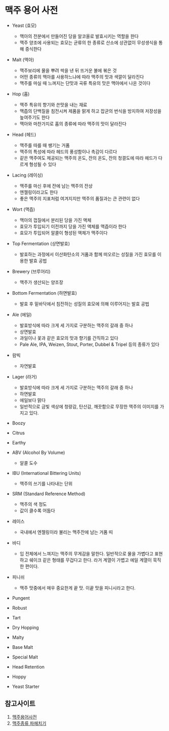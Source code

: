 # 맥주 용어 사전

- Yeast (효모)
  - 맥아의 전분에서 만들어진 당을 알코올로 발효시키는 역할을 한다
  - 맥주 양조에 사용되는 효모는 균류의 한 종류로 산소에 상관없이 무성생식을 통해 증식한다
- Malt (맥아)
  - 맥주보리에 물을 뿌려 싹을 낸 뒤 뜨거운 불에 볶은 것
  - 어떤 종류의 맥아를 사용하느냐에 따라 맥주의 맛과 색깔이 달라진다
  - 맥주를 마실 때 느껴지는 단맛과 곡류 특유의 맛은 맥아에서 나온 것이다
- Hop (홉)
  - 맥주 특유의 향기와 쓴맛을 내는 재료
  - 맥즙의 단백질을 침전시켜 제품을 맑게 하고 잡균의 번식을 방지하여 저장성을 높여주기도 한다
  - 맥아와 마찬가지로 홉의 종류에 따라 맥주의 맛이 달라진다
- Head (헤드)
  - 맥주를 따를 때 쌩기는 거품
  - 맥주의 특성에 따라 헤드의 풍성함이나 촉감이 다르다
  - 같은 맥주여도 제공되는 맥주의 온도, 잔의 온도, 잔의 청결도에 따라 헤드가 다르게 형성될 수 있다
- Lacing (레이싱)
  - 맥주를 마신 후에 잔에 남는 맥주의 잔상
  - 엔젤링이라고도 한다
  - 좋은 맥주의 지표처럼 여겨지지만 맥주의 품질과는 큰 관련이 없다
- Wort (맥즙)
  - 맥아의 껍질에서 분리된 당을 가진 액체
  - 효모가 투입되기 이전까지 당을 가진 액체를 맥즙이라 한다
  - 효모가 투입되어 알콜이 형성된 액체가 맥주이다
- Top Fermentation (상면발효)
  - 발효하는 과정에서 이산화탄소의 거품과 함께 떠오르는 성질을 가진 효모를 이용한 발효 공법
- Brewery (브루어리)
  - 맥주가 생산되는 양조장
- Bottom Fermentation (하면발효)
  - 발효 후 밑바닥에서 침전하는 성질의 효모에 의해 이루어지는 발효 공법

- Ale (에일)
  - 발효방식에 따라 크게 세 가지로 구분하는 맥주의 갈래 중 하나
  - 상면발효
  - 과일이나 꽃과 같은 효모의 맛과 향기를 간직하고 있다
  - Pale Ale, IPA, Weizen, Stout, Porter, Dubbel & Tripel 등의 종류가 있다
- 람빅
  - 자연발효
- Lager (라거)
  - 발효방식에 따라 크게 세 가지로 구분하는 맥주의 갈래 중 하나
  - 하면발효
  - 에일보다 맑다
  - 일반적으로 금빛 색상에 청량감, 탄산감, 깨끗함으로 무장한 맥주의 이미지를 가지고 있다.
- Boozy
- Citrus
- Earthy
- ABV (Alcohol By Volume)
  - 알콜 도수
- IBU (International Bittering Units)
  - 맥주의 쓰기를 나타내는 단위
- SRM (Standard Reference Method)
  - 맥주의 색 정도
  - 값이 클수록 어둡다
- 레이스
  - 국내에서 엔젤링이라 불리는 맥주잔에 남는 거품 띠
- 바디
  - 입 전체에서 느껴지는 맥주의 무게감을 말한다. 일반적으로 물을 가볍다고 표현하고 쉐이크 같은 형태를 무겁다고 한다. 라거 계열이 가볍고 에일 계열이 묵직한 편이다.
- 피니쉬
  - 맥주 맛중에서 매우 중요한게 끝 맛. 이끝 맛을 피니시라고 한다.
- Pungent
- Robust
- Tart
- Dry Hopping
- Malty
- Base Malt
- Special Malt
- Head Retention
- Hoppy
- Yeast Starter

## 참고사이트

1. [맥주용어사전](https://www.beerforum.co.kr/glossary)
2. [맥주종류 파헤치기](https://m.post.naver.com/viewer/postView.nhn?volumeNo=6670430&memberNo=11456415)
